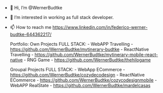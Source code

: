 - 👋 Hi, I’m @WernerBudtke

- 👀 I’m interested in working as full stack developer. 

- 📫 How to reach me https://www.linkedin.com/in/federico-werner-budtke-644362217/

  Portfolio:
    Own Projects FULL STACK: 
      - WebAPP Travelling - https://github.com/WernerBudtke/mytinerary-budtke 
      - ReactNative Travelling - https://github.com/WernerBudtke/mytinerary-mobile-react-native
      - RNG Game - https://github.com/WernerBudtke/thehilogame

    Groupal Projects FULL STACK:
      - WebApp ECommerce - https://github.com/WernerBudtke/cozydecodesign
      - ReactNative ECommerce - https://github.com/WernerBudtke/cozycodesignmobile
      - WebAPP RealState - https://github.com/WernerBudtke/mardelcasas


<!---
WernerBudtke/WernerBudtke is a ✨ special ✨ repository because its `README.md` (this file) appears on your GitHub profile.
You can click the Preview link to take a look at your changes.
--->
